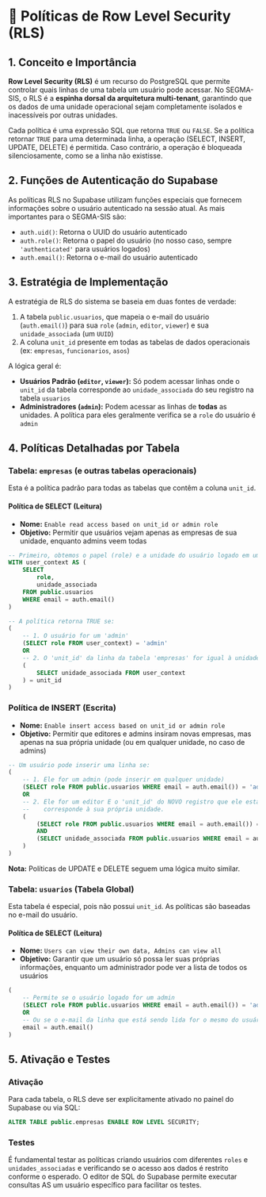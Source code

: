 # 🔐 Políticas de Row Level Security (RLS)

## 1. Conceito e Importância

**Row Level Security (RLS)** é um recurso do PostgreSQL que permite controlar quais linhas de uma tabela um usuário pode acessar. No SEGMA-SIS, o RLS é a **espinha dorsal da arquitetura multi-tenant**, garantindo que os dados de uma unidade operacional sejam completamente isolados e inacessíveis por outras unidades.

Cada política é uma expressão SQL que retorna `TRUE` ou `FALSE`. Se a política retornar `TRUE` para uma determinada linha, a operação (SELECT, INSERT, UPDATE, DELETE) é permitida. Caso contrário, a operação é bloqueada silenciosamente, como se a linha não existisse.

## 2. Funções de Autenticação do Supabase

As políticas RLS no Supabase utilizam funções especiais que fornecem informações sobre o usuário autenticado na sessão atual. As mais importantes para o SEGMA-SIS são:

- `auth.uid()`: Retorna o UUID do usuário autenticado
- `auth.role()`: Retorna o papel do usuário (no nosso caso, sempre `'authenticated'` para usuários logados)
- `auth.email()`: Retorna o e-mail do usuário autenticado

## 3. Estratégia de Implementação

A estratégia de RLS do sistema se baseia em duas fontes de verdade:

1. A tabela `public.usuarios`, que mapeia o e-mail do usuário (`auth.email()`) para sua `role` (`admin`, `editor`, `viewer`) e sua `unidade_associada` (um `UUID`)
2. A coluna `unit_id` presente em todas as tabelas de dados operacionais (ex: `empresas`, `funcionarios`, `asos`)

A lógica geral é:
- **Usuários Padrão (`editor`, `viewer`):** Só podem acessar linhas onde o `unit_id` da tabela corresponde ao `unidade_associada` do seu registro na tabela `usuarios`
- **Administradores (`admin`):** Podem acessar as linhas de **todas** as unidades. A política para eles geralmente verifica se a `role` do usuário é `admin`

## 4. Políticas Detalhadas por Tabela

### Tabela: `empresas` (e outras tabelas operacionais)

Esta é a política padrão para todas as tabelas que contêm a coluna `unit_id`.

#### Política de SELECT (Leitura)
- **Nome:** `Enable read access based on unit_id or admin role`
- **Objetivo:** Permitir que usuários vejam apenas as empresas de sua unidade, enquanto admins veem todas

```sql
-- Primeiro, obtemos o papel (role) e a unidade do usuário logado em uma subconsulta
WITH user_context AS (
    SELECT
        role,
        unidade_associada
    FROM public.usuarios
    WHERE email = auth.email()
)

-- A política retorna TRUE se:
(
    -- 1. O usuário for um 'admin'
    (SELECT role FROM user_context) = 'admin'
    OR
    -- 2. O 'unit_id' da linha da tabela 'empresas' for igual à unidade do usuário
    (
        SELECT unidade_associada FROM user_context
    ) = unit_id
)
```

### Política de INSERT (Escrita)

- **Nome:** `Enable insert access based on unit_id or admin role`
- **Objetivo:** Permitir que editores e admins insiram novas empresas, mas apenas na sua própria unidade (ou em qualquer unidade, no caso de admins)

```sql
-- Um usuário pode inserir uma linha se:
(
    -- 1. Ele for um admin (pode inserir em qualquer unidade)
    (SELECT role FROM public.usuarios WHERE email = auth.email()) = 'admin'
    OR
    -- 2. Ele for um editor E o 'unit_id' do NOVO registro que ele está tentando inserir
    --    corresponde à sua própria unidade.
    (
        (SELECT role FROM public.usuarios WHERE email = auth.email()) = 'editor'
        AND
        (SELECT unidade_associada FROM public.usuarios WHERE email = auth.email()) = unit_id
    )
)
```

**Nota:** Políticas de UPDATE e DELETE seguem uma lógica muito similar.

### Tabela: `usuarios` (Tabela Global)

Esta tabela é especial, pois não possui `unit_id`. As políticas são baseadas no e-mail do usuário.

#### Política de SELECT (Leitura)

- **Nome:** `Users can view their own data, Admins can view all`
- **Objetivo:** Garantir que um usuário só possa ler suas próprias informações, enquanto um administrador pode ver a lista de todos os usuários

```sql
(
    -- Permite se o usuário logado for um admin
    (SELECT role FROM public.usuarios WHERE email = auth.email()) = 'admin'
    OR
    -- Ou se o e-mail da linha que está sendo lida for o mesmo do usuário logado
    email = auth.email()
)
```

## 5. Ativação e Testes

### Ativação
Para cada tabela, o RLS deve ser explicitamente ativado no painel do Supabase ou via SQL:
```sql
ALTER TABLE public.empresas ENABLE ROW LEVEL SECURITY;
```

### Testes
É fundamental testar as políticas criando usuários com diferentes `roles` e `unidades_associadas` e verificando se o acesso aos dados é restrito conforme o esperado. O editor de SQL do Supabase permite executar consultas AS um usuário específico para facilitar os testes.